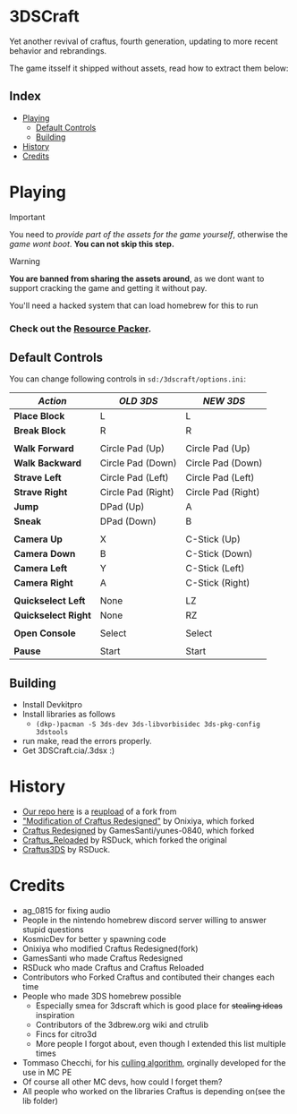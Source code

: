 # 3DSCraft
Yet another revival of craftus, fourth generation, updating to more recent behavior and rebrandings.

The game itsself it shipped without assets, read how to extract them below:

## Index
 - [Playing](#playing)
   - [Default Controls](#default-controls)
   - [Building](#building)
 - [History](#history)
 - [Credits](#credits)

# Playing
> [!IMPORTANT]
> You need to *provide part of the assets for the game yourself*, otherwise the *game wont boot*. **You can not skip this step.**

> [!WARNING]
> **You are banned from sharing the assets around**, as we dont want to support cracking the game and getting it without pay.

You'll need a hacked system that can load homebrew for this to run
### Check out the [Resource Packer](https://github.com/Team8Omega/3DSCraft-ResourcePacker).

## Default Controls

You can change following controls in `sd:/3dscraft/options.ini`:

| ***Action*** | ***OLD 3DS*** | ***NEW 3DS*** |
| ------------- | ------------- | ------------- |
| **Place Block** | L | L |
|  **Break Block** | R | R |
|  |  |  |
| **Walk Forward** | Circle Pad (Up) | Circle Pad (Up) |
| **Walk Backward** | Circle Pad (Down) | Circle Pad (Down) |
| **Strave Left** | Circle Pad (Left) | Circle Pad (Left) |
| **Strave Right** | Circle Pad (Right) | Circle Pad (Right) |
| **Jump** | DPad (Up) | A |
| **Sneak** | DPad (Down) | B |
|  |  |  |
| **Camera Up** | X | C-Stick (Up) |
| **Camera Down** | B | C-Stick (Down) |
| **Camera Left** | Y | C-Stick (Left) |
| **Camera Right** | A | C-Stick (Right) |
|  |  |  |
| **Quickselect Left**| None | LZ |
| **Quickselect Right** | None | RZ |
|  |  |  |
| **Open Console** | Select | Select |
|  |  |  |
| **Pause** | Start | Start |

## Building
- Install Devkitpro
- Install libraries as follows
   - ```(dkp-)pacman -S 3ds-dev 3ds-libvorbisidec 3ds-pkg-config 3dstools```
- run make, read the errors properly.
- Get 3DSCraft.cia/.3dsx :)

# History
 - [Our repo here](https://github.com/Team8Omega/3DSCraft) is a [reupload](https://github.com/EinfachEli08/3DSCraft) of a fork from
 - ["Modification of Craftus Redesigned"](https://github.com/Onixiya/craftus) by Onixiya, which forked
 - [Craftus Redesigned](https://github.com/yunes-0840/Craftus-Redesigned) by GamesSanti/yunes-0840, which forked
 - [Craftus_Reloaded](https://github.com/RSDuck/craftus_reloaded) by RSDuck, which forked the original
 - [Craftus3DS](https://github.com/RSDuck/Craftus3DS) by RSDuck.

# Credits
* ag_0815 for fixing audio
* People in the nintendo homebrew discord server willing to answer stupid questions
* KosmicDev for better y spawning code
* Onixiya who modified Craftus Redesigned(fork)
* GamesSanti who made Craftus Redesigned
* RSDuck who made Craftus and Craftus Reloaded
* Contributors who Forked Craftus and contibuted their changes each time
* People who made 3DS homebrew possible
    * Especially smea for 3dscraft which is good place for ~~stealing ideas~~ inspiration
    * Contributors of the 3dbrew.org wiki and ctrulib
    * Fincs for citro3d
    * More people I forgot about, even though I extended this list multiple times
* Tommaso Checchi, for his [culling algorithm](https://tomcc.github.io/2014/08/31/visibility-1.html), orginally developed for the use in MC PE
* Of course all other MC devs, how could I forget them?
* All people who worked on the libraries Craftus is depending on(see the lib folder)
